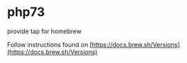 # php73
provide tap for homebrew

Follow instructions found on [https://docs.brew.sh/Versions](https://docs.brew.sh/Versions)
